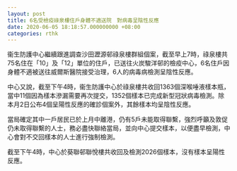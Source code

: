 ```yaml
---
layout: post
title: 6名受檢疫祿泉樓住戶身體不適送院　對病毒呈陰性反應
date: 2020-06-05 18:18:57.000000000 +08:00
categories: rthk
---
```


衞生防護中心繼續跟進調查沙田瀝源邨祿泉樓群組個案，截至早上7時，祿泉樓共75名住在「10」及「12」單位的住戶，已送往火炭駿洋邨的檢疫中心，6名住戶因身體不適被送往威爾斯醫院接受治理，6人的病毒病檢測呈陰性反應。

中心又說，截至下午4時，衞生防護中心於祿泉樓共收回1363個深喉唾液樣本瓶，當中11個因為樣本滲漏需要再次提交，1352個樣本已完成新型冠狀病毒檢測。除本月2日公布4個呈陽性反應的確診個案外，其餘樣本均呈陰性反應。

當局確定其中一戶居民已於上月中離港，仍有5戶未能取得聯繫，強烈呼籲及敦促仍未取得聯繫的人士，務必盡快聯絡當局，並向中心提交樣本，以便盡早檢測，中心會對不交回樣本的人士進行強制檢測。
 
截至下午4時，中心於葵聯邨聯悅樓共收回及檢測2026個樣本，沒有樣本呈陽性反應。　
